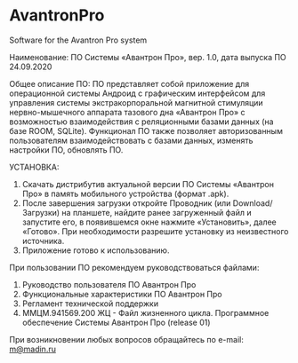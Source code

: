 # AvantronPro
Software for the Avantron Pro system

Наименование: ПО Системы «Авантрон Про», вер. 1.0, дата выпуска ПО 24.09.2020

Общее описание ПО: ПО представляет собой приложение для операционной системы Андроид с графическим интерфейсом для управления системы экстракорпоральной магнитной стимуляции нервно-мышечного аппарата тазового дна «Авантрон Про» с возможностью взаимодействия с реляционными базами данных (на базе ROOM, SQLite). Функционал ПО также позволяет авторизованным пользователям взаимодействовать с базами данных, изменять настройки ПО, обновлять ПО. 

УСТАНОВКА:
1. Скачать дистрибутив актуальной версии ПО Системы «Авантрон Про» в память мобильного устройства (формат .apk).
2. После завершения загрузки откройте Проводник (или Download/Загрузки) на планшете, найдите ранее загруженный файл и запустите его, в появившемся окне нажмите «Установить», далее «Готово». При необходимости разрешите установку из неизвестного источника.
3. Приложение готово к использованию.

При пользовании ПО рекомендуем руководствоваться файлами:
1. Руководство пользователя ПО Авантрон Про
2. Функциональные характеристики ПО Авантрон Про
3. Регламент технической поддержки
4. ММЦМ.941569.200 ЖЦ - Файл жизненного цикла. Программное обеспечение Системы Авантрон Про (release 01)

При возникновении любых вопросов обращайтесь по e-mail: m@madin.ru 
